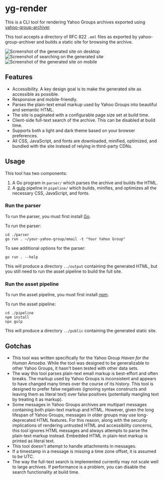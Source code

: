 # yg-render

This is a CLI tool for rendering Yahoo Groups archives exported using
[yahoo-group-archiver](https://github.com/IgnoredAmbience/yahoo-group-archiver).

This tool accepts a directory of RFC 822 `.eml` files as exported by
yahoo-group-archiver and builds a static site for browsing the archive.

![Screenshot of the generated site on desktop](./docs/example-desktop.png)
![Screenshot of searching on the generated site](./docs/example-search.png)
![Screenshot of the generated site on mobile](./docs/example-mobile.png)

## Features

- Accessibility. A key design goal is to make the generated site as accessible
  as possible.
- Responsive and mobile-friendly.
- Parses the plain-text email markup used by Yahoo Groups into beautiful and
  semantic HTML.
- The site is paginated with a configurable page size set at build time.
- Client-side full-text search of the archive. This can be disabled at build
  time.
- Supports both a light and dark theme based on your browser preferences.
- All CSS, JavaScript, and fonts are downloaded, minified, optimized, and
  bundled with the site instead of relying in third-party CDNs.

## Usage

This tool has two components:

1. A Go program in `parser/` which parses the archive and builds the HTML.
2. A [gulp](https://gulpjs.com/) pipeline in `pipeline/` which builds,
   minifies, and optimizes all the necessary CSS, JavaScript, and fonts.

### Run the parser

To run the parser, you must first install [Go](https://go.dev/).

To run the parser:

```
cd ./parser
go run . ~/your-yahoo-group/email -t "Your Yahoo Group"
```

To see additional options for the parser:

```
go run . --help
```

This will produce a directory `../output` containing the generated HTML, but
you still need to run the asset pipeline to build the full site.

### Run the asset pipeline

To run the asset pipeline, you must first install
[npm](https://www.npmjs.com/).

To run the asset pipeline:

```
cd ./pipeline
npm install
npx gulp
```

This will produce a directory `../public` containing the generated static site.

## Gotchas

- This tool was written specifically for the Yahoo Group *Haven for the Human
  Amoeba*. While the tool was designed to be generalizable to other Yahoo
  Groups, it hasn't been tested with other data sets.
- The way this tool parses plain-text email markup is best-effort and often
  breaks. The markup used by Yahoo Groups is inconsistent and appears to have
  changed many times over the course of its history. This tool is designed to
  prefer false negatives (ignoring syntax constructs and leaving them as
  literal text) over false positives (potentially mangling text by treating it
  as markup).
- Some messages in Yahoo Groups archives are multipart messages containing both
  plain-text markup and HTML. However, given the long lifespan of Yahoo Groups,
  messages in older groups may use long-deprecated HTML features. For this
  reason, along with the security implications of rendering untrusted HTML and
  accessibility concerns, this tool ignores HTML messages and always attempts
  to parse the plain-text markup instead. Embedded HTML in plain-text markup is
  printed as literal text.
- This tool doesn't attempt to handle attachments in messages.
- If a timestamp in a message is missing a time zone offset, it is assumed to
  be UTC.
- The way the full-text search is implemented currently may not scale well to
  large archives. If performance is a problem, you can disable the search
  functionality at build time.
